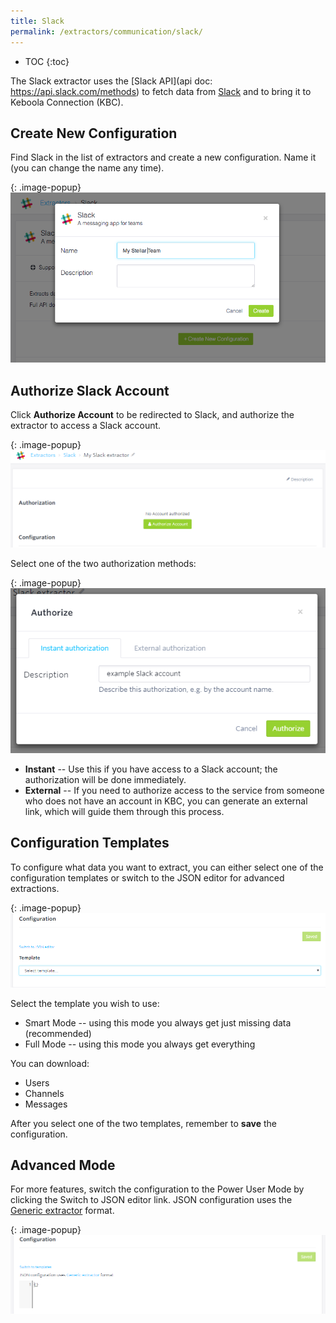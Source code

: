 ```yaml
---
title: Slack
permalink: /extractors/communication/slack/
---
```


* TOC
{:toc}

The Slack extractor uses the [Slack API](api doc: https://api.slack.com/methods) to fetch data from [Slack](https://slack.com/) 
and to bring it to Keboola Connection (KBC).

## Create New Configuration
Find Slack in the list of extractors and create a new configuration. Name it (you can change the name any time).

{: .image-popup}
![Slack New Configuration](/extractors/communication/slack/01-new-configuration.png)

## Authorize Slack Account
Click **Authorize Account** to be redirected to Slack, and authorize the extractor to access a Slack account.

{: .image-popup}
![Slack Authorization](/extractors/communication/slack/02-authorization.png)

Select one of the two authorization methods:

{: .image-popup}
![Slack Authorization Types](/extractors/communication/slack/03-authorization.png)

 - **Instant** -- Use this if you have access to a Slack account; the authorization will be done immediately.
 - **External** -- If you need to authorize access to the service from someone who does not have an account in KBC,
 you can generate an external link, which will guide them through this process.

## Configuration Templates
To configure what data you want to extract, you can either select one of the configuration templates or switch to the JSON editor 
for advanced extractions. 

{: .image-popup}
![Slack Configuration Templates](/extractors/communication/slack/04-templates.png)

Select the template you wish to use: 

- Smart Mode -- using this mode you always get just missing data (recommended)
- Full Mode -- using this mode you always get everything

You can download:

- Users
- Channels
- Messages

After you select one of the two templates, remember to **save** the configuration.

## Advanced Mode
For more features, switch the configuration to the Power User Mode by clicking the Switch to JSON editor link.
JSON configuration uses the [Generic extractor](https://developers.keboola.com/extend/generic-extractor/) format.

{: .image-popup}
![Slack Switch to JSON](/extractors/communication/slack/05-json.png)

